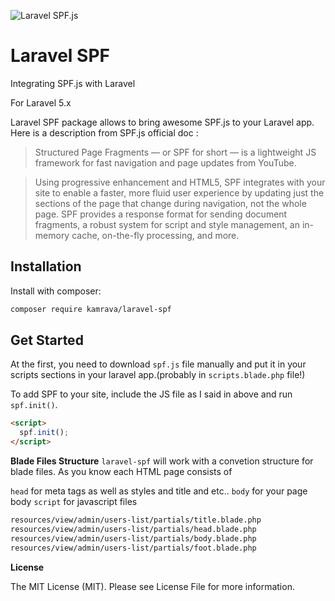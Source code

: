 ![Laravel SPF.js](http://up.vbiran.ir/uploads/1716814929346864017_laravel-spfjs.png)

# Laravel SPF
Integrating SPF.js with Laravel

For Laravel 5.x

Laravel SPF package allows to bring awesome SPF.js to your Laravel app. Here is a description from SPF.js official doc :

> Structured Page Fragments — or SPF for short — is a lightweight JS framework for fast navigation and page updates from YouTube.

> Using progressive enhancement and HTML5, SPF integrates with your site to enable a faster, more fluid user experience by updating just the sections of the page that change during navigation, not the whole page. SPF provides a response format for sending document fragments, a robust system for script and style management, an in-memory cache, on-the-fly processing, and more.

## Installation

Install with composer:
```sh
composer require kamrava/laravel-spf
```
## Get Started
At the first, you need to download `spf.js` file manually and put it in your scripts sections in your laravel app.(probably in `scripts.blade.php` file!)

To add SPF to your site, include the JS file as I said in above and run `spf.init()`.

```html
<script>
  spf.init();
</script>
```

**Blade Files Structure**
`laravel-spf` will work with a convetion structure for blade files. As you know each HTML page consists of

`head` for meta tags as well as styles and title and etc..
`body` for your page body
`script` for javascript files

```html
resources/view/admin/users-list/partials/title.blade.php
resources/view/admin/users-list/partials/head.blade.php
resources/view/admin/users-list/partials/body.blade.php
resources/view/admin/users-list/partials/foot.blade.php
```

**License**

The MIT License (MIT). Please see License File for more information.
